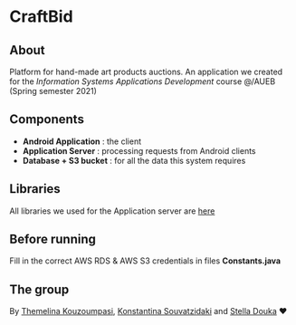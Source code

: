 # CraftBid

## About 
Platform for hand-made art products auctions. An application we created for the *Information Systems Applications Development* course @/AUEB (Spring semester 2021)

## Components
- **Android Application** : the client 
- **Application Server** : processing requests from Android clients
- **Database + S3 bucket** : for all the data this system requires

## Libraries 
All libraries we used for the Application server are [here](https://drive.google.com/drive/folders/1SzQPgZbCtrbroRLx_tySrtQwrGrzyc4_?usp=sharing)

## Before running
Fill in the correct AWS RDS & AWS S3 credentials in files **Constants.java**

## The group 
By [Themelina Kouzoumpasi](https://github.com/themelinaKz), [Konstantina Souvatzidaki](https://github.com/k-souvatzidaki) and [Stella Douka](https://github.com/stelladk) :heart:
